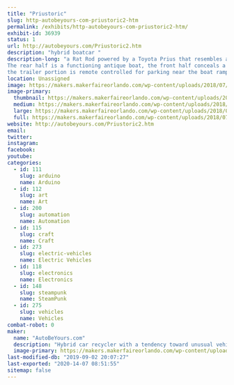 ```yaml
---
title: "Priustoric"
slug: http-autobeyours-com-priustoric2-htm
permalink: /exhibits/http-autobeyours-com-priustoric2-htm/
exhibit-id: 36939
status: 1
url: http://autobeyours.com/Priustoric2.htm
description: "hybrid boatcar "
description-long: "a Rat Rod powered by a Toyota Prius that resembles an antique Chris Craft.
The rear half is a functioning antique boat, the front half conceals a front wheel drive Hybrid motor.
the trailer portion is remote controlled for parking near the boat ramp."
location: Unassigned
image: https://makers.makerfaireorlando.com/wp-content/uploads/2018/07/20180707_125319-1024x576.jpg
image-primary:
  thumbnail: https://makers.makerfaireorlando.com/wp-content/uploads/2018/07/20180707_125319-150x150.jpg
  medium: https://makers.makerfaireorlando.com/wp-content/uploads/2018/07/20180707_125319-300x169.jpg
  large: https://makers.makerfaireorlando.com/wp-content/uploads/2018/07/20180707_125319-1024x576.jpg
  full: https://makers.makerfaireorlando.com/wp-content/uploads/2018/07/20180707_125319.jpg
website: http://autobeyours.com/Priustoric2.htm
email: 
twitter: 
instagram: 
facebook: 
youtube: 
categories:
  - id: 111
    slug: arduino
    name: Arduino
  - id: 112
    slug: art
    name: Art
  - id: 200
    slug: automation
    name: Automation
  - id: 115
    slug: craft
    name: Craft
  - id: 273
    slug: electric-vehicles
    name: Electric Vehicles
  - id: 118
    slug: electronics
    name: Electronics
  - id: 148
    slug: steampunk
    name: SteamPunk
  - id: 275
    slug: vehicles
    name: Vehicles
combat-robot: 0
maker:
  name: "AutoBeYours.com"
  description: "Hybrid car recycler with a tendency toward unusual vehicle design. "
  image-primary: https://makers.makerfaireorlando.com/wp-content/uploads/2018/07/I-think-this-is-the-one-edit-1024x859.jpg
last-modified-db: "2019-09-02 20:07:27"
last-exported: "2020-14-07 08:51:55"
sitemap: false
---
```

